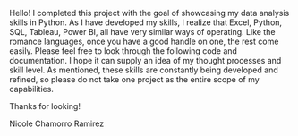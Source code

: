 Hello! I completed this project with the goal of showcasing my data analysis skills in Python. 
As I have developed my skills, I realize that Excel, Python, SQL, Tableau, Power BI, all have very similar ways of operating. 
Like the romance languages, once you have a good handle on one, the rest come easily. 
Please feel free to look through the following code and documentation. I hope it can supply an idea of my thought processes and skill level. 
As mentioned, these skills are constantly being developed and refined, so please do not take one project as the entire scope of my capabilities. 

Thanks for looking!

Nicole Chamorro Ramirez
